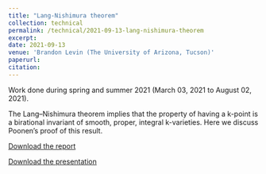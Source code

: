 ```yaml
---
title: "Lang-Nishimura theorem"
collection: technical
permalink: /technical/2021-09-13-lang-nishimura-theorem
excerpt:
date: 2021-09-13
venue: 'Brandon Levin (The University of Arizona, Tucson)'
paperurl: 
citation: 
---
```

Work done during spring and summer 2021 (March 03, 2021 to August 02, 2021).

The Lang–Nishimura theorem implies that the property of having a k-point is a birational invariant of smooth, proper, integral k-varieties. Here we discuss Poonen’s proof of this result.

[Download the report](http://gkorpal.github.io/files/gaurish_ms_thesis.pdf)

[Download the presentation](http://gkorpal.github.io/files/gaurish_qual_ppt.pdf)
